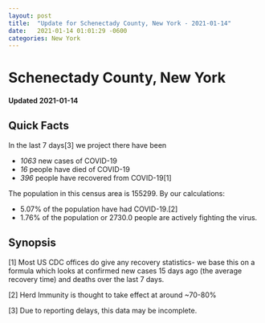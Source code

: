```yaml
---
layout: post
title:  "Update for Schenectady County, New York - 2021-01-14"
date:   2021-01-14 01:01:29 -0600
categories: New York
---
```


# Schenectady County, New York
#### Updated 2021-01-14

## Quick Facts

In the last 7 days[3] we project there have been
- *1063* new cases of COVID-19
- *16* people have died of COVID-19
- *396* people have recovered from COVID-19[1]

The population in this census area is 155299. By our calculations:
- 5.07% of the population have had COVID-19.[2]
- 1.76% of the population or 2730.0 people are actively fighting the virus.

## Synopsis




[1] Most US CDC offices do give any recovery statistics- we base this on a formula which looks at confirmed new cases
15 days ago (the average recovery time) and deaths over the last 7 days.

[2] Herd Immunity is thought to take effect at around ~70-80%

[3] Due to reporting delays, this data may be incomplete.
 
    